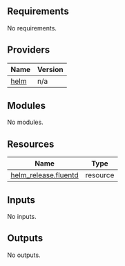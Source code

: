 ## Requirements

No requirements.

## Providers

| Name | Version |
|------|---------|
| <a name="provider_helm"></a> [helm](#provider\_helm) | n/a |

## Modules

No modules.

## Resources

| Name | Type |
|------|------|
| [helm_release.fluentd](https://registry.terraform.io/providers/hashicorp/helm/latest/docs/resources/release) | resource |

## Inputs

No inputs.

## Outputs

No outputs.
